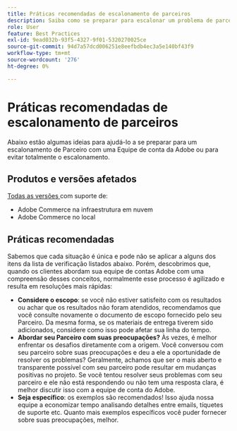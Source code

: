 ```yaml
---
title: Práticas recomendadas de escalonamento de parceiros
description: Saiba como se preparar para escalonar um problema de parceiro com uma Equipe de conta do Adobe Adobe ou como evitar um escalonamento.
role: User
feature: Best Practices
exl-id: 9ead032b-93f5-4327-9f01-5320270025ce
source-git-commit: 94d7a57dcd006251e8eefbdb4ec3a5e140bf43f9
workflow-type: tm+mt
source-wordcount: '276'
ht-degree: 0%

---
```


# Práticas recomendadas de escalonamento de parceiros

Abaixo estão algumas ideias para ajudá-lo a se preparar para um escalonamento de Parceiro com uma Equipe de conta da Adobe ou para evitar totalmente o escalonamento.

## Produtos e versões afetados

[Todas as versões ](../../../release/versions.md) com suporte de:

* Adobe Commerce na infraestrutura em nuvem
* Adobe Commerce no local

## Práticas recomendadas

Sabemos que cada situação é única e pode não se aplicar a alguns dos itens da lista de verificação listados abaixo. Porém, descobrimos que, quando os clientes abordam sua equipe de contas Adobe com uma compreensão desses conceitos, normalmente esse processo é agilizado e resulta em resoluções mais rápidas:

* **Considere o escopo**: se você não estiver satisfeito com os resultados ou achar que os resultados não foram atendidos, recomendamos que você consulte novamente o documento de escopo fornecido pelo seu Parceiro. Da mesma forma, se os materiais de entrega tiverem sido adicionados, considere como isso pode afetar sua linha do tempo.
* **Abordar seu Parceiro com suas preocupações?** Às vezes, é melhor enfrentar os desafios diretamente com a origem. Você conversou com seu parceiro sobre suas preocupações e deu a ele a oportunidade de resolver os problemas? Geralmente, achamos que ser o mais aberto e transparente possível com seu parceiro pode resultar em mudanças positivas no projeto. Se você tentou resolver seus problemas com seu parceiro e ele não está respondendo ou não tem uma resposta clara, é melhor discutir isso com a equipe de conta do Adobe.
* **Seja específico**: os exemplos são recomendados! Isso ajuda nossa equipe a economizar tempo analisando detalhes entre emails, tíquetes de suporte etc. Quanto mais exemplos específicos você puder fornecer sobre suas preocupações, melhor.

